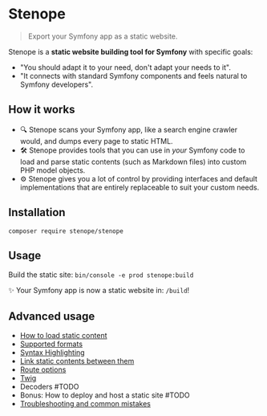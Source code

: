 # Stenope

> Export your Symfony app as a static website.

Stenope is a **static website building tool for Symfony** with specific goals:
- "You should adapt it to your need, don't adapt your needs to it".
- "It connects with standard Symfony components and feels natural to Symfony developers".

## How it works

- 🔍 Stenope scans your Symfony app, like a search engine crawler would, and dumps every page to static HTML.
- 🛠 Stenope provides tools that you can use in _your_ Symfony code to load and parse static contents (such as Markdown files) into custom PHP model objects.
- ⚙️ Stenope gives you a lot of control by providing interfaces and default implementations that are entirely replaceable to suit your custom needs.

## Installation

    composer require stenope/stenope

## Usage

Build the static site: `bin/console -e prod stenope:build`

✨ Your Symfony app is now a static website in: `/build`!


## Advanced usage

- [How to load static content](doc/loading-content.md)
- [Supported formats](doc/supported-formats.md)
- [Syntax Highlighting](doc/syntax-highlighting.md)
- [Link static contents between them](doc/link-contents.md)
- [Route options](doc/route-options.md)
- [Twig](doc/twig.md)
- Decoders #TODO
- Bonus: How to deploy and host a static site #TODO
- [Troubleshooting and common mistakes](doc/troubleshooting.md)
